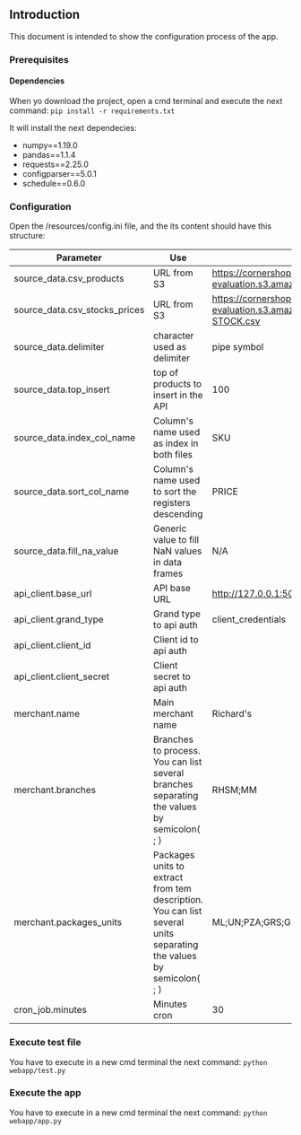 ## Introduction
This document is intended to show the configuration process of the app.

### Prerequisites
#### Dependencies
When yo download the project, open a cmd terminal and execute the next command:
	`pip install -r requirements.txt`
	
It will install the next dependecies: 
- numpy==1.19.0
- pandas==1.1.4
- requests==2.25.0
- configparser==5.0.1
- schedule==0.6.0


### Configuration
Open the /resources/config.ini file, and the its content should have this structure:

| Parameter  | Use  | Value |
| ------------ | ------------ | ------------ |
| source_data.csv_products  | URL from S3 | https://cornershop-scrapers-evaluation.s3.amazonaws.com/public/PRODUCTS.csv |
| source_data.csv_stocks_prices  | URL from S3  | https://cornershop-scrapers-evaluation.s3.amazonaws.com/public/PRICES-STOCK.csv  |
| source_data.delimiter  | character used as delimiter | pipe symbol |
| source_data.top_insert  | top of products to insert in the API  | 100  |
| source_data.index_col_name  | Column's name used as index in both files  | SKU  |
| source_data.sort_col_name | Column's name used to sort the registers descending  | PRICE  |
| source_data.fill_na_value  | Generic value to fill NaN values in data frames  | N/A  |
| api_client.base_url  | API base URL  | http://127.0.0.1:5000  |
| api_client.grand_type  | Grand type to api auth | client_credentials |
| api_client.client_id  |  Client id to api auth |   |
| api_client.client_secret  | Client secret to api auth  |   |
| merchant.name  | Main merchant name  | Richard's  |
|  merchant.branches | Branches to process. You can list several branches separating the values by semicolon( ; ) |  RHSM;MM |ccc
|  merchant.packages_units | Packages units to extract from tem description. You can list several units separating the values by semicolon( ; ) |  ML;UN;PZA;GRS;GR,LT |
|  cron_job.minutes | Minutes cron  | 30  |

### Execute test file
You have to execute in a new cmd terminal the next command:
	`python webapp/test.py`

### Execute the app
You have to execute in a new cmd terminal the next command:
	`python webapp/app.py`
